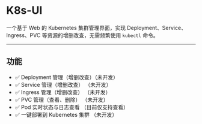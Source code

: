 # K8s-UI

一个基于 Web 的 Kubernetes 集群管理界面，实现 Deployment、Service、Ingress、PVC 等资源的增删改查，无需频繁使用 `kubectl` 命令。

---

## 功能

- ✅ Deployment 管理（增删改查）（未开发）
- ✅ Service 管理（增删改查）  （未开发）
- ✅ Ingress 管理（增删改查）  （未开发）
- ✅ PVC 管理（查看、删除）    （未开发）
- ✅ Pod 实时状态与日志查看    （目前仅支持查看）
- ✅ 一键部署到 Kubernetes 集群 （未开发）


